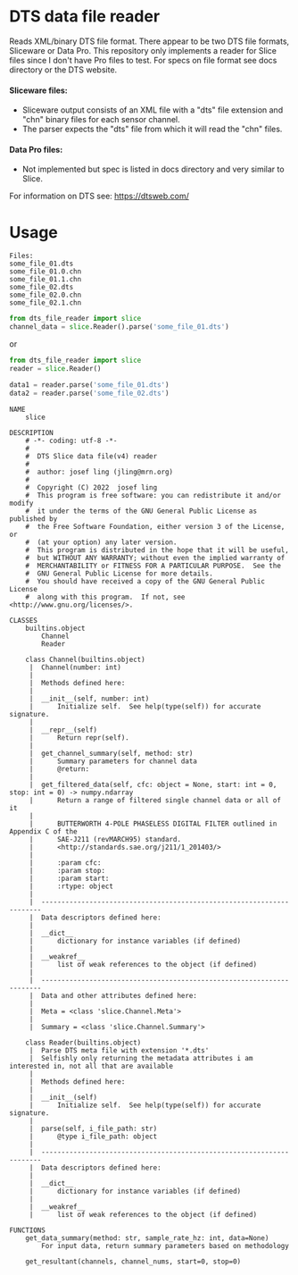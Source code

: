 # DTS data file reader

Reads XML/binary DTS file format.
There appear to be two DTS file formats, Sliceware or Data Pro.
This repository only implements a reader for Slice files since I don't have Pro files to test.
For specs on file format see docs directory or the DTS website.

#### Sliceware files: 
- Sliceware output consists of an XML file with a "dts" file extension and "chn" binary files for each sensor channel. 
- The parser expects the "dts" file from which it will read the "chn" files.

#### Data Pro files: 
- Not implemented but spec is listed in docs directory and very similar to Slice.

For information on DTS see: https://dtsweb.com/

# Usage
```commandline
Files:
some_file_01.dts
some_file_01.0.chn
some_file_01.1.chn
some_file_02.dts
some_file_02.0.chn
some_file_02.1.chn
```

```python
from dts_file_reader import slice
channel_data = slice.Reader().parse('some_file_01.dts')
```
or
```python
from dts_file_reader import slice
reader = slice.Reader()

data1 = reader.parse('some_file_01.dts')
data2 = reader.parse('some_file_02.dts')
```

```doctest
NAME
    slice

DESCRIPTION
    # -*- coding: utf-8 -*-
    #
    #  DTS Slice data file(v4) reader
    #
    #  author: josef ling (jling@mrn.org)
    #
    #  Copyright (C) 2022  josef ling
    #  This program is free software: you can redistribute it and/or modify
    #  it under the terms of the GNU General Public License as published by
    #  the Free Software Foundation, either version 3 of the License, or
    #  (at your option) any later version.
    #  This program is distributed in the hope that it will be useful,
    #  but WITHOUT ANY WARRANTY; without even the implied warranty of
    #  MERCHANTABILITY or FITNESS FOR A PARTICULAR PURPOSE.  See the
    #  GNU General Public License for more details.
    #  You should have received a copy of the GNU General Public License
    #  along with this program.  If not, see <http://www.gnu.org/licenses/>.

CLASSES
    builtins.object
        Channel
        Reader
    
    class Channel(builtins.object)
     |  Channel(number: int)
     |  
     |  Methods defined here:
     |  
     |  __init__(self, number: int)
     |      Initialize self.  See help(type(self)) for accurate signature.
     |  
     |  __repr__(self)
     |      Return repr(self).
     |  
     |  get_channel_summary(self, method: str)
     |      Summary parameters for channel data
     |      @return:
     |  
     |  get_filtered_data(self, cfc: object = None, start: int = 0, stop: int = 0) -> numpy.ndarray
     |      Return a range of filtered single channel data or all of it
     |      
     |      BUTTERWORTH 4-POLE PHASELESS DIGITAL FILTER outlined in Appendix C of the
     |      SAE-J211 (revMARCH95) standard.
     |      <http://standards.sae.org/j211/1_201403/>
     |      
     |      :param cfc:
     |      :param stop:
     |      :param start:
     |      :rtype: object
     |  
     |  ----------------------------------------------------------------------
     |  Data descriptors defined here:
     |  
     |  __dict__
     |      dictionary for instance variables (if defined)
     |  
     |  __weakref__
     |      list of weak references to the object (if defined)
     |  
     |  ----------------------------------------------------------------------
     |  Data and other attributes defined here:
     |  
     |  Meta = <class 'slice.Channel.Meta'>
     |  
     |  Summary = <class 'slice.Channel.Summary'>
    
    class Reader(builtins.object)
     |  Parse DTS meta file with extension '*.dts'
     |  Selfishly only returning the metadata attributes i am interested in, not all that are available
     |  
     |  Methods defined here:
     |  
     |  __init__(self)
     |      Initialize self.  See help(type(self)) for accurate signature.
     |  
     |  parse(self, i_file_path: str)
     |      @type i_file_path: object
     |  
     |  ----------------------------------------------------------------------
     |  Data descriptors defined here:
     |  
     |  __dict__
     |      dictionary for instance variables (if defined)
     |  
     |  __weakref__
     |      list of weak references to the object (if defined)

FUNCTIONS
    get_data_summary(method: str, sample_rate_hz: int, data=None)
        For input data, return summary parameters based on methodology
    
    get_resultant(channels, channel_nums, start=0, stop=0)

```